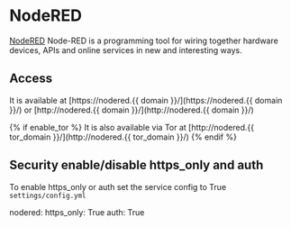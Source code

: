 # NodeRED

[NodeRED](https://nodered.org/) Node-RED is a programming tool for wiring together hardware devices, APIs and online services in new and interesting ways.

## Access

It is available at [https://nodered.{{ domain }}/](https://nodered.{{ domain }}/) or [http://nodered.{{ domain }}/](http://nodered.{{ domain }}/)

{% if enable_tor %}
It is also available via Tor at [http://nodered.{{ tor_domain }}/](http://nodered.{{ tor_domain }}/)
{% endif %}

## Security enable/disable https_only and auth

To enable https_only or auth set the service config to True
`settings/config.yml`

nodered:
  https_only: True
  auth: True